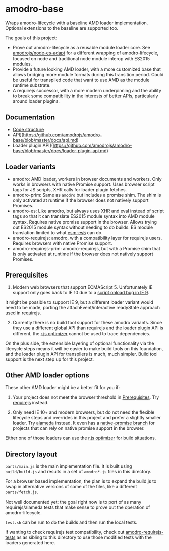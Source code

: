 # amodro-base

Wraps amodro-lifecycle with a baseline AMD loader implementation. Optional extensions to the baseline are supported too.

The goals of this project:

* Prove out amodro-lifecycle as a reusable module loader core. See [amodrojs/node-es-adapt](https://github.com/amodrojs/node-es-adapt) for a different wrapping of amodro-lifecycle, focused on node and traditional node module interop with ES2015 modules.
* Provide a future looking AMD loader, with a more customized base that allows bridging more module formats during this transition period. Could be useful for transpiled code that want to use AMD as the module runtime substrate.
* A requirejs successor, with a more modern underpinning and the ability to break some compatibility in the interests of better APIs, particularly around loader plugins.

## Documentation

* [Code structure](https://github.com/amodrojs/amodro-base/blob/master/docs/structure.md)
* API](https://github.com/amodrojs/amodro-base/blob/master/docs/api.md)
* Loader plugin API](https://github.com/amodrojs/amodro-base/blob/master/docs/loader-plugin-api.md)

## Loader variants

* amodro: AMD loader, workers in browser documents and workers. Only works in browsers with native Promise support. Uses browser script tags for JS scripts, XHR calls for loader plugin fetches.
* amodro-prim: Same as `amodro` but includes a promise shim. The shim is only activated at runtime if the browser does not natively support Promises.
* amodro-es: Like amodro, but always uses XHR and eval instead of script tags so that it can translate ES2015 module syntax into AMD module syntax. Requires native promise support in the browser. Allows trying out ES2015 module syntax without needing to do builds. ES module translation limited to what [esm-es5](https://github.com/jrburke/esm-es5) can do.
* amodro-requirejs: amodro, with a compatibility layer for requirejs users. Requires browsers with native Promise support.
* amodro-requirejs-prim: amodro-requirejs, but with a Promise shim that is only activated at runtime if the browser does not natively support Promises.

## Prerequisites

1) Modern web browsers that support ECMAScript 5. Unfortunately IE support only goes back to IE 10 due to a [script onload bug in IE 9](https://connect.microsoft.com/IE/feedback/details/648057/script-onload-event-is-not-fired-immediately-after-script-execution).

It might be possible to support IE 9, but a different loader variant would need to be made, porting the attachEvent/interactive readyState approach used in requirejs.

2) Currently there is no build tool support for these amodro variants. Since they use a different global API than requirejs and the loader plugin API is different, the [r.js optimizer](http://requirejs.org/docs/optimization.html) cannot be used to trace dependencies.

On the plus side, the extensible layering of optional functionality via the lifecycle steps means it will be easier to make build tools on this foundation, and the loader plugin API for transpilers is much, much simpler. Build tool support is the next step up for this project.

## Other AMD loader options

These other AMD loader might be a better fit for you if:

1) Your project does not meet the browser threshold in [Prerequisites](#prerequisites). Try [requirejs](https://github.com/jrburke/requirejs) instead.

2) Only need IE 10+ and modern browsers, but do not need the flexible lifecycle steps and overrides in this project and prefer a slightly smaller loader. Try [alameda](https://github.com/requirejs/alameda) instead. It even has a [native-promise branch](https://github.com/requirejs/alameda/tree/native-promise) for projects that can rely on native promise support in the browser.

Either one of those loaders can use the [r.js optimizer](http://requirejs.org/docs/optimization.html) for build situations.

## Directory layout

`parts/main.js` is the main implementation file. It is built using `build/build.js` and results in a set of `amodro*.js` files in this directory.

For a browser based implementation, the plan is to expand the build.js to swap in alternative versions of some of the files, like a different `parts/fetch.js`.

Not well documented yet: the goal right now is to port of as many requirejs/alameda tests that make sense to prove out the operation of amodro-lifecycle.

`test.sh` can be run to do the builds and then run the local tests.

If wanting to check requirejs test compatibility, check out [amodro-requirejs-tests](https://github.com/amodrojs/amodro-requirejs-tests) as as sibling to this directory to use those modified tests with the loaders generated here.
